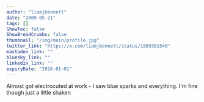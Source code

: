 ```yaml
---
author: "liamjbennett"
date: "2009-05-21"
tags: []
ShowToc: false
ShowBreadCrumbs: false
thumbnail: "/img/main/profile.jpg"
twitter_link: "https://x.com/liamjbennett/status/1869301540"
mastodon_link: ""
bluesky_link: ""
linkedin_link: ""
expiryDate: "2016-01-01"
---
```


Almost got electrocuted at work - I saw blue sparks and everything. I'm fine though just a little shaken

